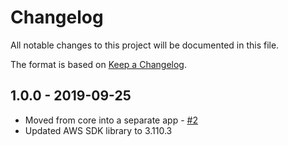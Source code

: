 # Changelog

All notable changes to this project will be documented in this file.

The format is based on [Keep a Changelog](http://keepachangelog.com/en/1.0.0/).

## 1.0.0 - 2019-09-25

- Moved from core into a separate app - [#2](https://github.com/owncloud/files_external_s3/pull/2)
- Updated AWS SDK library to 3.110.3